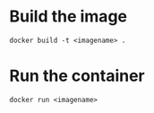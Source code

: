 # Build the image
```
docker build -t <imagename> .
```
# Run the container
```
docker run <imagename>
```
